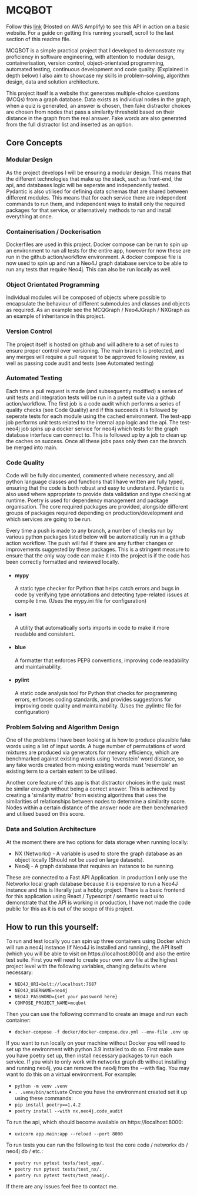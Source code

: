 # MCQBOT

Follow this [link](https://main.d1vo05ddg5t68j.amplifyapp.com) (Hosted on AWS Amplify) to see this API in action on a basic website. For a guide on getting this running yourself, scroll to the last section of this readme file.

MCQBOT is a simple practical project that I developed to demonstrate my proficiency in software engineering, with attention to modular design, containerisation, version control, object-orientated programming, automated testing, continuous development and code quality. (Explained in depth below) I also aim to showcase my skills in problem-solving, algorithm design, data and solution architecture. 

This project itself is a website that generates multiple-choice questions (MCQs) from a graph database. Data exists as individual nodes in the graph, when a quiz is generated, an answer is chosen, then fake distractor choices are chosen from nodes that pass a similarity threshold based on their distance in the graph from the real answer. Fake words are also generated from the full distractor list and inserted as an option.

## Core Concepts

### Modular Design

As the project develops I will be ensuring a modular design. This means that the different technologies that make up the stack, such as front-end, the api, and databases logic will be seperate and independently tested. Pydantic is also utilised for defining data schemas that are shared between different modules.
This means that for each service there are independent commands to run them, and independent ways to install only the required packages for that service, or alternatively methods to run and install everything at once.

### Containerisation / Dockerisation

Dockerfiles are used in this project. Docker compose can be run to spin up an environment to run all tests for the entire app, however for now these are run in the github action/workflow environment. A docker compose file is now used to spin up and run a Neo4J graph database service to be able to run any tests that require Neo4j. This can also be run locally as well.

### Object Orientated Programming

Individual modules will be composed of objects where possible to encapsulate the behaviour of different submodules and classes and objects as required. As an example see the MCQGraph / Neo4JGraph / NXGraph as an example of inheritance in this project.

### Version Control

The project itself is hosted on github and will adhere to a set of rules to ensure proper control over versioning. The main branch is protected, and any merges will require a pull request to be approved following review, as well as passing code audit and tests (see Automated testing)

### Automated Testing

Each time a pull request is made (and subsequently modified) a series of unit tests and integration tests will be run in a pytest suite via a github action/workflow. The first job is a code audit which performs a series of quality checks (see Code Quality) and if this succeeds it is followed by seperate tests for each module using the cached environment. The test-app job performs unit tests related to the internal app logic and the api. The test-neo4j job spins up a docker service for neo4j which tests for the graph database interface can connect to. This is followed up by a job to clean up the caches on success. Once all these jobs pass only then can the branch be merged into main.

### Code Quality

Code will be fully documented, commented where necessary, and all python language classes and functions that I have written are fully typed, ensuring that the code is both robust and easy to understand. Pydantic is also used where appropriate to provide data validation and type checking at runtime.
Poetry is used for dependency management and package organisation. The core required packages are provided, alongside different groups of packages required depending on production/development and which services are going to be run.

Every time a push is made to any branch, a number of checks run by various python packages listed below will be automatically run in a github action workflow.  The push will fail if there are any further changes or improvements suggested by these packages. This is a stringent measure to ensure that the only way code can make it into the project is if the code has been correctly formatted and reviewed locally.

* #### mypy
    A static type checker for Python that helps catch errors and bugs in code by verifying type annotations and detecting type-related issues at compile time. (Uses the mypy.ini file for configuration)

* #### isort
    A utility that automatically sorts imports in code to make it more readable and consistent.

* #### blue
    A formatter that enforces PEP8 conventions, improving code readability and maintainability.

* #### pylint
    A static code analysis tool for Python that checks for programming errors, enforces coding standards, and provides suggestions for improving code quality and maintainability. (Uses the .pylintrc file for configuration)


### Problem Solving and Algorithm Design

One of the problems I have been looking at is how to produce plausible fake words using a list of input words. A huge number of permutations of word mixtures are produced via generators for memory efficiency, which are benchmarked against existing words using 'levenstein' word distance, so any fake words created from mixing existing words must 'resemble' an existing term to a certain extent to be utilised.

Another core feature of this app is that distractor choices in the quiz must be similar enough without being a correct answer. This is achieved by creating a 'similarity matrix' from existing algorithms that uses the similarities of relationships between nodes to determine a similarity score. Nodes within a certain distance of the answer node are then benchmarked and utilised based on this score.

### Data and Solution Architecture

At the moment there are two options for data storage when running locally:

- NX (Networkx) - A variable is used to store the graph database as an object locally (Should not be used on large datasets).
- Neo4j - A graph database that requires an instance to be running.


These are connected to a Fast API Application. In production I only use the Networkx local graph database because it is expensive to run a Neo4J instance and this is literally just a hobby project. There is a basic frontend for this application using React / Typescript / semantic react ui to demonstrate that the API is working in production, I have not made the code public for this as it is out of the scope of this project.

## How to run this yourself:

To run and test locally you can spin up three containers using Docker which will run a neo4j instance (If Neo4J is installed and running), the API itself (which you will be able to visit on https://localhost:8000) and also the entire test suite. First you will need to create your own .env file at the highest project level with the following variables, changing defaults where necessary:
- `NEO4J_URI=bolt://localhost:7687`
- `NEO4J_USERNAME=neo4j`
- `NEO4J_PASSWORD={set your password here}`
- `COMPOSE_PROJECT_NAME=mcqbot`

Then you can use the following command to create an image and run each container:
- `docker-compose -f docker/docker-compose.dev.yml --env-file .env up`

If you want to run locally on your machine without Docker you will need to set up the environment with python 3.9 installed to do so. First make sure you have poetry set up, then install necessary packages to run each service. If you wish to only work with networkx graph db without installing and running neo4j, you can remove the neo4j from the --with flag. You may want to do this on a virtual environment. For example:
- `python -m venv .venv`
- `. .venv/bin/activate`
Once you have the environment created set it up using these commands:
- `pip install poetry==1.4.2`
- `poetry install --with nx,neo4j,code_audit`

To run the api, which should become available on https://localhost:8000:
- `uvicorn app.main:app --reload --port 8000`

To run tests you can run the following to test the core code / networkx db / neo4j db / etc.:
- `poetry run pytest tests/test_app/.`
- `poetry run pytest tests/test_nx/.`
- `poetry run pytest tests/test_neo4j/.`

If there are any issues feel free to contact me.
